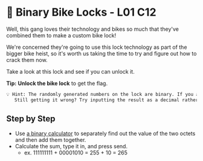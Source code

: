 # 🚳 Binary Bike Locks - L01 C12

Well, this gang loves their technology and bikes so much that they've combined them to make a custom bike lock!

We're concerned they're going to use this lock technology as part of the bigger bike heist, so it's worth us taking the time to try and figure out how to crack them now.

Take a look at this lock and see if you can unlock it.

**Tip:** **Unlock the bike lock** to get the flag.

```txt
💡 Hint: The randomly generated numbers on the lock are binary. If you add them up what do you get?
   Still getting it wrong? Try inputting the result as a decimal rather than a binary.
```

## Step by Step

- Use [a binary calculator](https://www.calculator.net/binary-calculator.html) to separately find out the value of the two octets and then add them together.
- Calculate the sum, type it in, and press send.
  - ex. 111111111 + 00001010 = 255 + 10 = 265
